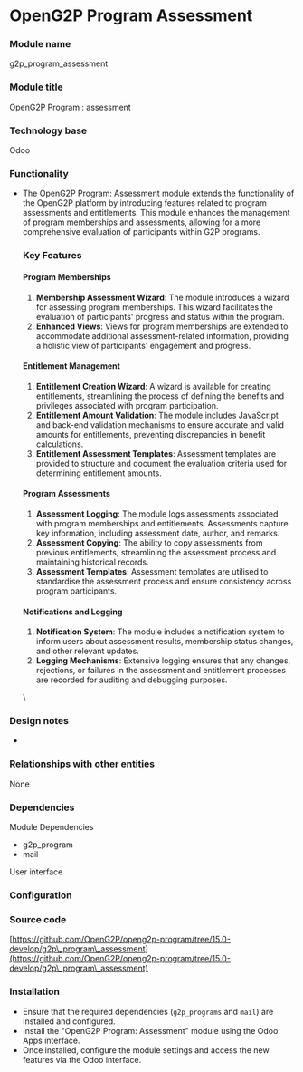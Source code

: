 # OpenG2P Program Assessment

### Module name

g2p\_program\_assessment

### Module title

OpenG2P Program : assessment

### Technology base

Odoo

### Functionality

*   The OpenG2P Program: Assessment module extends the functionality of the OpenG2P platform by introducing features related to program assessments and entitlements. This module enhances the management of program memberships and assessments, allowing for a more comprehensive evaluation of participants within G2P programs.

    ### Key Features

    #### Program Memberships

    1. **Membership Assessment Wizard**: The module introduces a wizard for assessing program memberships. This wizard facilitates the evaluation of participants' progress and status within the program.
    2. **Enhanced Views**: Views for program memberships are extended to accommodate additional assessment-related information, providing a holistic view of participants' engagement and progress.

    #### Entitlement Management

    1. **Entitlement Creation Wizard**: A wizard is available for creating entitlements, streamlining the process of defining the benefits and privileges associated with program participation.
    2. **Entitlement Amount Validation**: The module includes JavaScript and back-end validation mechanisms to ensure accurate and valid amounts for entitlements, preventing discrepancies in benefit calculations.
    3. **Entitlement Assessment Templates**: Assessment templates are provided to structure and document the evaluation criteria used for determining entitlement amounts.

    #### Program Assessments

    1. **Assessment Logging**: The module logs assessments associated with program memberships and entitlements. Assessments capture key information, including assessment date, author, and remarks.
    2. **Assessment Copying**: The ability to copy assessments from previous entitlements, streamlining the assessment process and maintaining historical records.
    3. **Assessment Templates**: Assessment templates are utilised to standardise the assessment process and ensure consistency across program participants.

    #### Notifications and Logging

    1. **Notification System**: The module includes a notification system to inform users about assessment results, membership status changes, and other relevant updates.
    2. **Logging Mechanisms**: Extensive logging ensures that any changes, rejections, or failures in the assessment and entitlement processes are recorded for auditing and debugging purposes.

    \


### Design notes

*

### Relationships with other entities

None

### Dependencies

Module Dependencies

* g2p\_program
* mail

User interface



### Configuration



### Source code

[https://github.com/OpenG2P/openg2p-program/tree/15.0-develop/g2p\_program\_assessment](https://github.com/OpenG2P/openg2p-program/tree/15.0-develop/g2p\_program\_assessment)

### Installation

* Ensure that the required dependencies (`g2p_programs` and `mail`) are installed and configured.
* Install the "OpenG2P Program: Assessment" module using the Odoo Apps interface.
* Once installed, configure the module settings and access the new features via the Odoo interface.
